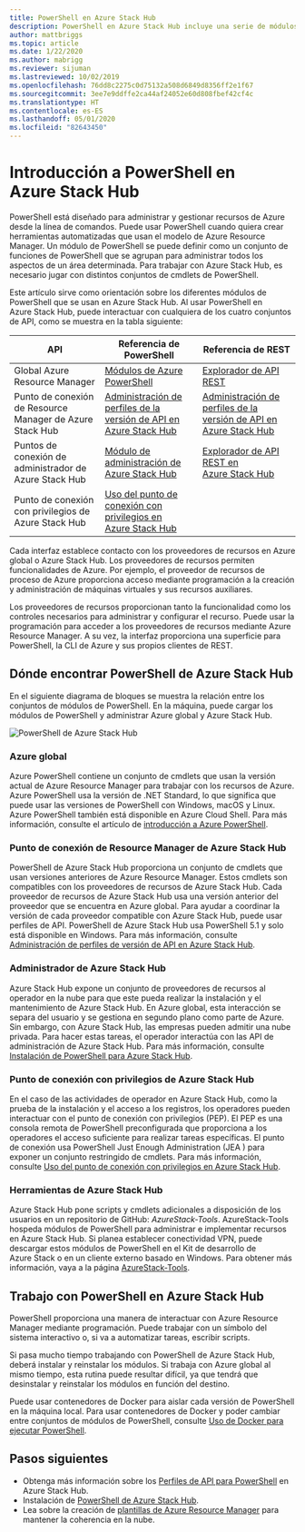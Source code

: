 ```yaml
---
title: PowerShell en Azure Stack Hub
description: PowerShell en Azure Stack Hub incluye una serie de módulos y contextos.
author: mattbriggs
ms.topic: article
ms.date: 1/22/2020
ms.author: mabrigg
ms.reviewer: sijuman
ms.lastreviewed: 10/02/2019
ms.openlocfilehash: 76dd8c2275c0d75132a508d6849d8356ff2e1f67
ms.sourcegitcommit: 3ee7e9ddffe2ca44af24052e60d808fbef42cf4c
ms.translationtype: HT
ms.contentlocale: es-ES
ms.lasthandoff: 05/01/2020
ms.locfileid: "82643450"
---
```

# <a name="get-started-with-powershell-in-azure-stack-hub"></a>Introducción a PowerShell en Azure Stack Hub

PowerShell está diseñado para administrar y gestionar recursos de Azure desde la línea de comandos. Puede usar PowerShell cuando quiera crear herramientas automatizadas que usan el modelo de Azure Resource Manager. Un módulo de PowerShell se puede definir como un conjunto de funciones de PowerShell que se agrupan para administrar todos los aspectos de un área determinada. Para trabajar con Azure Stack Hub, es necesario jugar con distintos conjuntos de cmdlets de PowerShell.

Este artículo sirve como orientación sobre los diferentes módulos de PowerShell que se usan en Azure Stack Hub. Al usar PowerShell en Azure Stack Hub, puede interactuar con cualquiera de los cuatro conjuntos de API, como se muestra en la tabla siguiente:

| API | Referencia de PowerShell | Referencia de REST |
| --- | --- | --- |
| Global Azure Resource Manager | [Módulos de Azure PowerShell](https://github.com/Azure/azure-powershell/blob/master/documentation/azure-powershell-modules.md) | [Explorador de API REST](https://docs.microsoft.com/rest/api/) |
| Punto de conexión de Resource Manager de Azure Stack Hub | [Administración de perfiles de la versión de API en Azure Stack Hub](azure-stack-version-profiles.md) | [Administración de perfiles de la versión de API en Azure Stack Hub](azure-stack-version-profiles.md) |
| Puntos de conexión de administrador de Azure Stack Hub | [Módulo de administración de Azure Stack Hub](https://docs.microsoft.com/powershell/azure/azure-stack/overview) | [Explorador de API REST en Azure Stack Hub](https://docs.microsoft.com/rest/api/?term=Azure%20Azure%20Stack%20Admin) |
| Punto de conexión con privilegios de Azure Stack Hub | [Uso del punto de conexión con privilegios en Azure Stack Hub](../operator/azure-stack-privileged-endpoint.md) | |

Cada interfaz establece contacto con los proveedores de recursos en Azure global o Azure Stack Hub. Los proveedores de recursos permiten funcionalidades de Azure. Por ejemplo, el proveedor de recursos de proceso de Azure proporciona acceso mediante programación a la creación y administración de máquinas virtuales y sus recursos auxiliares.

Los proveedores de recursos proporcionan tanto la funcionalidad como los controles necesarios para administrar y configurar el recurso. Puede usar la programación para acceder a los proveedores de recursos mediante Azure Resource Manager. A su vez, la interfaz proporciona una superficie para PowerShell, la CLI de Azure y sus propios clientes de REST.

## <a name="where-to-find-azure-stack-hub-powershell"></a>Dónde encontrar PowerShell de Azure Stack Hub

En el siguiente diagrama de bloques se muestra la relación entre los conjuntos de módulos de PowerShell. En la máquina, puede cargar los módulos de PowerShell y administrar Azure global y Azure Stack Hub.

![PowerShell de Azure Stack Hub](media/azure-stack-powershell-overview/azure-stack-powerShell.svg)

### <a name="global-azure"></a>Azure global

Azure PowerShell contiene un conjunto de cmdlets que usan la versión actual de Azure Resource Manager para trabajar con los recursos de Azure. Azure PowerShell usa la versión de .NET Standard, lo que significa que puede usar las versiones de PowerShell con Windows, macOS y Linux. Azure PowerShell también está disponible en Azure Cloud Shell. Para más información, consulte el artículo de [introducción a Azure PowerShell](https://docs.microsoft.com/powershell/azure/get-started-azureps).

### <a name="azure-stack-hub-resource-manager"></a>Punto de conexión de Resource Manager de Azure Stack Hub

PowerShell de Azure Stack Hub proporciona un conjunto de cmdlets que usan versiones anteriores de Azure Resource Manager. Estos cmdlets son compatibles con los proveedores de recursos de Azure Stack Hub. Cada proveedor de recursos de Azure Stack Hub usa una versión anterior del proveedor que se encuentra en Azure global. Para ayudar a coordinar la versión de cada proveedor compatible con Azure Stack Hub, puede usar perfiles de API. PowerShell de Azure Stack Hub usa PowerShell 5.1 y solo está disponible en Windows. Para más información, consulte [Administración de perfiles de versión de API en Azure Stack Hub](azure-stack-version-profiles.md).

### <a name="azure-stack-hub-administrator"></a>Administrador de Azure Stack Hub

Azure Stack Hub expone un conjunto de proveedores de recursos al operador en la nube para que este pueda realizar la instalación y el mantenimiento de Azure Stack Hub. En Azure global, esta interacción se separa del usuario y se gestiona en segundo plano como parte de Azure. Sin embargo, con Azure Stack Hub, las empresas pueden admitir una nube privada. Para hacer estas tareas, el operador interactúa con las API de administración de Azure Stack Hub. Para más información, consulte [Instalación de PowerShell para Azure Stack Hub](../operator/azure-stack-powershell-install.md).

### <a name="azure-stack-hub-privileged-endpoint"></a>Punto de conexión con privilegios de Azure Stack Hub

En el caso de las actividades de operador en Azure Stack Hub, como la prueba de la instalación y el acceso a los registros, los operadores pueden interactuar con el punto de conexión con privilegios (PEP). El PEP es una consola remota de PowerShell preconfigurada que proporciona a los operadores el acceso suficiente para realizar tareas específicas. El punto de conexión usa PowerShell Just Enough Administration (JEA ) para exponer un conjunto restringido de cmdlets. Para más información, consulte [Uso del punto de conexión con privilegios en Azure Stack Hub](../operator/azure-stack-privileged-endpoint.md).

### <a name="azure-stack-hub-tools"></a>Herramientas de Azure Stack Hub

Azure Stack Hub pone scripts y cmdlets adicionales a disposición de los usuarios en un repositorio de GitHub: *AzureStack-Tools*. AzureStack-Tools hospeda módulos de PowerShell para administrar e implementar recursos en Azure Stack Hub. Si planea establecer conectividad VPN, puede descargar estos módulos de PowerShell en el Kit de desarrollo de Azure Stack o en un cliente externo basado en Windows. Para obtener más información, vaya a la página [AzureStack-Tools](https://github.com/Azure/AzureStack-Tools).

## <a name="work-with-powershell-in-azure-stack-hub"></a>Trabajo con PowerShell en Azure Stack Hub

PowerShell proporciona una manera de interactuar con Azure Resource Manager mediante programación. Puede trabajar con un símbolo del sistema interactivo o, si va a automatizar tareas, escribir scripts.

Si pasa mucho tiempo trabajando con PowerShell de Azure Stack Hub, deberá instalar y reinstalar los módulos. Si trabaja con Azure global al mismo tiempo, esta rutina puede resultar difícil, ya que tendrá que desinstalar y reinstalar los módulos en función del destino. 

Puede usar contenedores de Docker para aislar cada versión de PowerShell en la máquina local. Para usar contenedores de Docker y poder cambiar entre conjuntos de módulos de PowerShell, consulte [Uso de Docker para ejecutar PowerShell](azure-stack-powershell-user-docker.md).


## <a name="next-steps"></a>Pasos siguientes

- Obtenga más información sobre los [Perfiles de API para PowerShell](azure-stack-version-profiles.md) en Azure Stack Hub.
- Instalación de [PowerShell de Azure Stack Hub](../operator/azure-stack-powershell-install.md).
- Lea sobre la creación de [plantillas de Azure Resource Manager](azure-stack-develop-templates.md) para mantener la coherencia en la nube.
